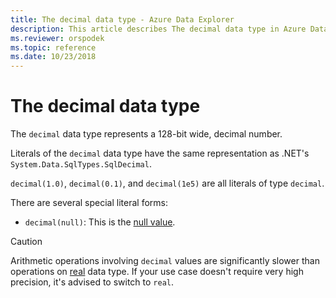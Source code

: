 ```yaml
---
title: The decimal data type - Azure Data Explorer
description: This article describes The decimal data type in Azure Data Explorer.
ms.reviewer: orspodek
ms.topic: reference
ms.date: 10/23/2018
---
```

# The decimal data type

The `decimal` data type represents a 128-bit wide, decimal number.

Literals of the `decimal` data type have the same representation
as .NET's `System.Data.SqlTypes.SqlDecimal`.

`decimal(1.0)`, `decimal(0.1)`, and `decimal(1e5)` are all literals of type `decimal`.

There are several special literal forms:
* `decimal(null)`: This is the [null value](null-values.md).

> [!CAUTION]
> Arithmetic operations involving `decimal` values are significantly slower than operations on [real](real.md) data type.
> If your use case doesn't require very high precision, it's advised to switch to `real`.

